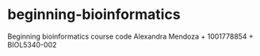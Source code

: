 # beginning-bioinformatics
Beginning bioinformatics course code
Alexandra Mendoza + 1001778854 + BIOL5340-002
